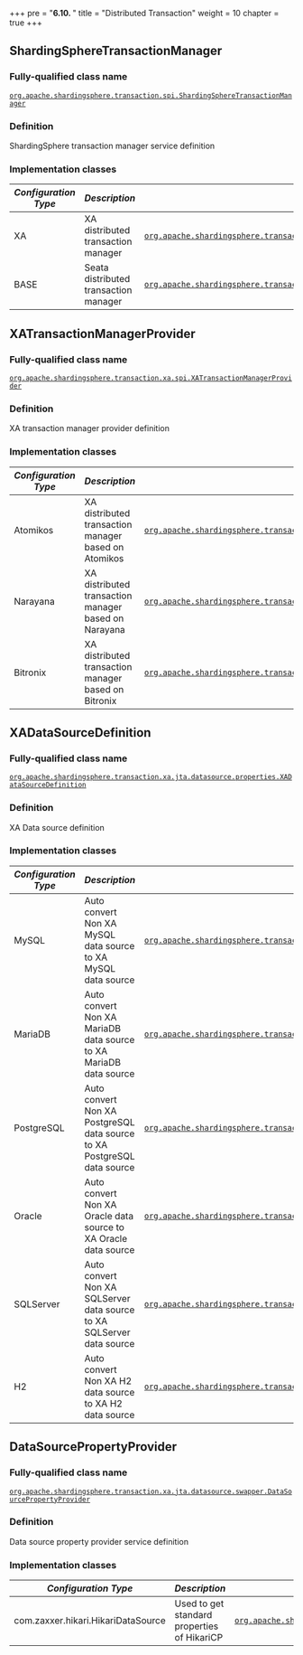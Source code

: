 +++
pre = "<b>6.10. </b>"
title = "Distributed Transaction"
weight = 10
chapter = true
+++

## ShardingSphereTransactionManager

### Fully-qualified class name

[`org.apache.shardingsphere.transaction.spi.ShardingSphereTransactionManager`](https://github.com/apache/shardingsphere/blob/master/shardingsphere-kernel/shardingsphere-transaction/shardingsphere-transaction-core/src/main/java/org/apache/shardingsphere/transaction/spi/ShardingSphereTransactionManager.java)

### Definition

ShardingSphere transaction manager service definition

### Implementation classes

| *Configuration Type* | *Description*                         | *Fully-qualified class name* |
| -------------------- | ------------------------------------- | ---------------------------- |
| XA                   | XA distributed transaction manager    | [`org.apache.shardingsphere.transaction.xa.XAShardingSphereTransactionManager`](https://github.com/apache/shardingsphere/blob/master/shardingsphere-kernel/shardingsphere-transaction/shardingsphere-transaction-type/shardingsphere-transaction-xa/shardingsphere-transaction-xa-core/src/main/java/org/apache/shardingsphere/transaction/xa/XAShardingSphereTransactionManager.java) |
| BASE                 | Seata distributed transaction manager | [`org.apache.shardingsphere.transaction.base.seata.at.SeataATShardingSphereTransactionManager`](https://github.com/apache/shardingsphere/blob/master/shardingsphere-kernel/shardingsphere-transaction/shardingsphere-transaction-type/shardingsphere-transaction-base/shardingsphere-transaction-base-seata-at/src/main/java/org/apache/shardingsphere/transaction/base/seata/at/SeataATShardingSphereTransactionManager.java) |

## XATransactionManagerProvider

### Fully-qualified class name

[`org.apache.shardingsphere.transaction.xa.spi.XATransactionManagerProvider`](https://github.com/apache/shardingsphere/blob/master/shardingsphere-kernel/shardingsphere-transaction/shardingsphere-transaction-type/shardingsphere-transaction-xa/shardingsphere-transaction-xa-spi/src/main/java/org/apache/shardingsphere/transaction/xa/spi/XATransactionManagerProvider.java)

### Definition

XA transaction manager provider definition

### Implementation classes

| *Configuration Type* | *Description*                                        | *Fully-qualified class name* |
| -------------------- | ---------------------------------------------------- | ---------------------------- |
| Atomikos             | XA distributed transaction manager based on Atomikos | [`org.apache.shardingsphere.transaction.xa.atomikos.manager.AtomikosTransactionManagerProvider`](https://github.com/apache/shardingsphere/blob/master/shardingsphere-kernel/shardingsphere-transaction/shardingsphere-transaction-type/shardingsphere-transaction-xa/shardingsphere-transaction-xa-provider/shardingsphere-transaction-xa-atomikos/src/main/java/org/apache/shardingsphere/transaction/xa/atomikos/manager/AtomikosTransactionManagerProvider.java) |
| Narayana             | XA distributed transaction manager based on Narayana | [`org.apache.shardingsphere.transaction.xa.narayana.manager.NarayanaXATransactionManagerProvider`](https://github.com/apache/shardingsphere/blob/master/shardingsphere-kernel/shardingsphere-transaction/shardingsphere-transaction-type/shardingsphere-transaction-xa/shardingsphere-transaction-xa-provider/shardingsphere-transaction-xa-narayana/src/main/java/org/apache/shardingsphere/transaction/xa/narayana/manager/NarayanaXATransactionManagerProvider.java) |
| Bitronix             | XA distributed transaction manager based on Bitronix | [`org.apache.shardingsphere.transaction.xa.bitronix.manager.BitronixXATransactionManagerProvider`](https://github.com/apache/shardingsphere/blob/master/shardingsphere-kernel/shardingsphere-transaction/shardingsphere-transaction-type/shardingsphere-transaction-xa/shardingsphere-transaction-xa-provider/shardingsphere-transaction-xa-bitronix/src/main/java/org/apache/shardingsphere/transaction/xa/bitronix/manager/BitronixXATransactionManagerProvider.java) |

## XADataSourceDefinition

### Fully-qualified class name

[`org.apache.shardingsphere.transaction.xa.jta.datasource.properties.XADataSourceDefinition`](https://github.com/apache/shardingsphere/blob/master/shardingsphere-kernel/shardingsphere-transaction/shardingsphere-transaction-type/shardingsphere-transaction-xa/shardingsphere-transaction-xa-core/src/main/java/org/apache/shardingsphere/transaction/xa/jta/datasource/properties/XADataSourceDefinition.java)

### Definition

XA Data source definition

### Implementation classes

| *Configuration Type* | *Description*                                                           | *Fully-qualified class name* |
| -------------------- | ----------------------------------------------------------------------- | ---------------------------- |
| MySQL                | Auto convert Non XA MySQL data source to XA MySQL data source           | [`org.apache.shardingsphere.transaction.xa.jta.datasource.properties.dialect.MySQLXADataSourceDefinition`](https://github.com/apache/shardingsphere/blob/master/shardingsphere-kernel/shardingsphere-transaction/shardingsphere-transaction-type/shardingsphere-transaction-xa/shardingsphere-transaction-xa-core/src/main/java/org/apache/shardingsphere/transaction/xa/jta/datasource/properties/dialect/MySQLXADataSourceDefinition.java) |
| MariaDB              | Auto convert Non XA MariaDB data source to XA MariaDB data source       | [`org.apache.shardingsphere.transaction.xa.jta.datasource.properties.dialect.MariaDBXADataSourceDefinition`](https://github.com/apache/shardingsphere/blob/master/shardingsphere-kernel/shardingsphere-transaction/shardingsphere-transaction-type/shardingsphere-transaction-xa/shardingsphere-transaction-xa-core/src/main/java/org/apache/shardingsphere/transaction/xa/jta/datasource/properties/dialect/MariaDBXADataSourceDefinition.java) |
| PostgreSQL           | Auto convert Non XA PostgreSQL data source to XA PostgreSQL data source | [`org.apache.shardingsphere.transaction.xa.jta.datasource.properties.dialect.PostgreSQLXADataSourceDefinition`](https://github.com/apache/shardingsphere/blob/master/shardingsphere-kernel/shardingsphere-transaction/shardingsphere-transaction-type/shardingsphere-transaction-xa/shardingsphere-transaction-xa-core/src/main/java/org/apache/shardingsphere/transaction/xa/jta/datasource/properties/dialect/PostgreSQLXADataSourceDefinition.java) |
| Oracle               | Auto convert Non XA Oracle data source to XA Oracle data source         | [`org.apache.shardingsphere.transaction.xa.jta.datasource.properties.dialect.OracleXADataSourceDefinition`](https://github.com/apache/shardingsphere/blob/master/shardingsphere-kernel/shardingsphere-transaction/shardingsphere-transaction-type/shardingsphere-transaction-xa/shardingsphere-transaction-xa-core/src/main/java/org/apache/shardingsphere/transaction/xa/jta/datasource/properties/dialect/OracleXADataSourceDefinition.java) |
| SQLServer            | Auto convert Non XA SQLServer data source to XA SQLServer data source   | [`org.apache.shardingsphere.transaction.xa.jta.datasource.properties.dialect.SQLServerXADataSourceDefinition`](https://github.com/apache/shardingsphere/blob/master/shardingsphere-kernel/shardingsphere-transaction/shardingsphere-transaction-type/shardingsphere-transaction-xa/shardingsphere-transaction-xa-core/src/main/java/org/apache/shardingsphere/transaction/xa/jta/datasource/properties/dialect/SQLServerXADataSourceDefinition.java) |
| H2                   | Auto convert Non XA H2 data source to XA H2 data source                 | [`org.apache.shardingsphere.transaction.xa.jta.datasource.properties.dialect.H2XADataSourceDefinition`](https://github.com/apache/shardingsphere/blob/master/shardingsphere-kernel/shardingsphere-transaction/shardingsphere-transaction-type/shardingsphere-transaction-xa/shardingsphere-transaction-xa-core/src/main/java/org/apache/shardingsphere/transaction/xa/jta/datasource/properties/dialect/H2XADataSourceDefinition.java) |

## DataSourcePropertyProvider

### Fully-qualified class name

[`org.apache.shardingsphere.transaction.xa.jta.datasource.swapper.DataSourcePropertyProvider`](https://github.com/apache/shardingsphere/blob/master/shardingsphere-kernel/shardingsphere-transaction/shardingsphere-transaction-type/shardingsphere-transaction-xa/shardingsphere-transaction-xa-core/src/main/java/org/apache/shardingsphere/transaction/xa/jta/datasource/swapper/DataSourcePropertyProvider.java)

### Definition

Data source property provider service definition

### Implementation classes

| *Configuration Type*               | *Description*                               | *Fully-qualified class name* |
| ---------------------------------- | ------------------------------------------- | ---------------------------- |
| com.zaxxer.hikari.HikariDataSource | Used to get standard properties of HikariCP | [`org.apache.shardingsphere.transaction.xa.jta.datasource.swapper.impl.HikariCPPropertyProvider`](https://github.com/apache/shardingsphere/blob/master/shardingsphere-kernel/shardingsphere-transaction/shardingsphere-transaction-type/shardingsphere-transaction-xa/shardingsphere-transaction-xa-core/src/main/java/org/apache/shardingsphere/transaction/xa/jta/datasource/swapper/impl/HikariCPPropertyProvider.java) |
